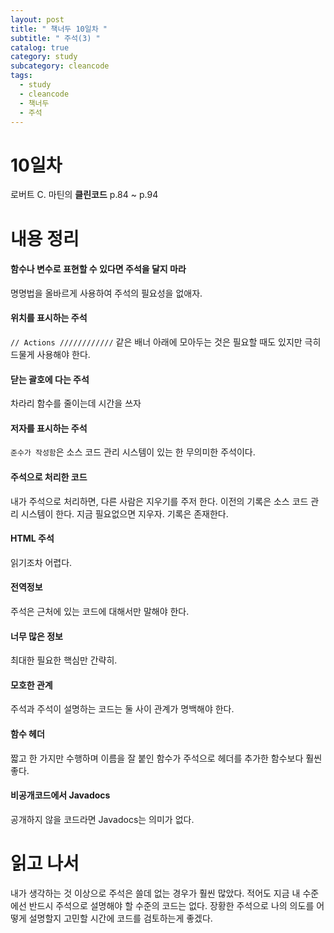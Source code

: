 ```yaml
---
layout: post
title: " 책너두 10일차 "
subtitle: " 주석(3) "
catalog: true
category: study
subcategory: cleancode
tags:
  - study
  - cleancode
  - 책너두
  - 주석
---
```


# 10일차

로버트 C. 마틴의 **클린코드** p.84 ~ p.94

# 내용 정리

#### 함수나 변수로 표현할 수 있다면 주석을 달지 마라

명명법을 올바르게 사용하여 주석의 필요성을 없애자.

#### 위치를 표시하는 주석

`// Actions ////////////` 같은 배너 아래에 모아두는 것은 필요할 때도 있지만 극히 드물게 사용해야 한다.

#### 닫는 괄호에 다는 주석

차라리 함수를 줄이는데 시간을 쓰자

#### 저자를 표시하는 주석

`준수가 작성함`은 소스 코드 관리 시스템이 있는 한 무의미한 주석이다.

#### 주석으로 처리한 코드

내가 주석으로 처리하면, 다른 사람은 지우기를 주저 한다. 이전의 기록은 소스 코드 관리 시스템이 한다. 지금 필요없으면 지우자. 기록은 존재한다.

#### HTML 주석

읽기조차 어렵다.

#### 전역정보

주석은 근처에 있는 코드에 대해서만 말해야 한다.

#### 너무 많은 정보

최대한 필요한 핵심만 간략히.

#### 모호한 관계

주석과 주석이 설명하는 코드는 둘 사이 관계가 명백해야 한다.

#### 함수 헤더

짧고 한 가지만 수행하며 이름을 잘 붙인 함수가 주석으로 헤더를 추가한 함수보다 훨씬 좋다.

#### 비공개코드에서 Javadocs

공개하지 않을 코드라면 Javadocs는 의미가 없다.

# 읽고 나서

내가 생각하는 것 이상으로 주석은 쓸데 없는 경우가 훨씬 많았다. 적어도 지금 내 수준에선 반드시 주석으로 설명해야 할 수준의 코드는 없다. 장황한 주석으로 나의 의도를 어떻게 설명할지 고민할 시간에 코드를 검토하는게 좋겠다.

